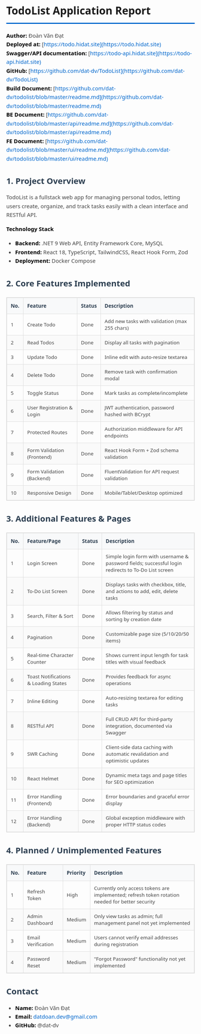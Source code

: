 <style>
/* Font styling */
body {
  font-family: 'Segoe UI', Tahoma, Geneva, Verdana, sans-serif;
  line-height: 1.6;
  color: #333;
}

h1 {
  font-size: 28px;
  font-weight: 700;
  color: #1a1a1a;
  margin-bottom: 20px;
  border-bottom: 3px solid #0066cc;
  padding-bottom: 10px;
}

h2 {
  font-size: 22px;
  font-weight: 600;
  color: #2c3e50;
  margin-top: 30px;
  margin-bottom: 15px;
}

p, li {
  font-size: 11pt;
  color: #444;
}

strong {
  font-weight: 600;
  color: #000;
}

/* Table styling */
table {
  border-collapse: collapse;
  width: 100%;
  margin: 20px 0;
  font-size: 10pt;
}

table, th, td {
  border: 1px solid #ddd;
}

th {
  padding: 12px 10px;
  text-align: left;
  background-color: #f8f9fa;
  font-weight: 600;
  color: #2c3e50;
  font-size: 10pt;
}

td {
  padding: 10px;
  text-align: left;
  font-size: 10pt;
  color: #444;
}

tr:nth-child(even) {
  background-color: #fafafa;
}

tr:hover {
  background-color: #f5f5f5;
}

/* Links */
a {
  color: #0066cc;
  text-decoration: none;
}

a:hover {
  text-decoration: underline;
}

/* Code and preformatted text */
code {
  font-family: 'Courier New', Courier, monospace;
  background-color: #f4f4f4;
  padding: 2px 6px;
  border-radius: 3px;
  font-size: 9pt;
}

/* Horizontal rule */
hr {
  border: none;
  border-top: 1px solid #e0e0e0;
  margin: 20px 0;
}
</style>

# TodoList Application Report

**Author:** Đoàn Văn Đạt  
**Deployed at:** [https://todo.hidat.site](https://todo.hidat.site)  
**Swagger/API documentation:** [https://todo-api.hidat.site](https://todo-api.hidat.site)  
**GitHub:** [https://github.com/dat-dv/TodoList](https://github.com/dat-dv/TodoList)  
**Build Document:** [https://github.com/dat-dv/todolist/blob/master/readme.md](https://github.com/dat-dv/todolist/blob/master/readme.md)  
**BE Document:** [https://github.com/dat-dv/todolist/blob/master/api/readme.md](https://github.com/dat-dv/todolist/blob/master/api/readme.md)  
**FE Document:** [https://github.com/dat-dv/todolist/blob/master/ui/readme.md](https://github.com/dat-dv/todolist/blob/master/ui/readme.md)

## 1. Project Overview

TodoList is a fullstack web app for managing personal todos, letting users create, organize, and track tasks easily with a clean interface and RESTful API.

**Technology Stack**

- **Backend:** .NET 9 Web API, Entity Framework Core, MySQL
- **Frontend:** React 18, TypeScript, TailwindCSS, React Hook Form, Zod
- **Deployment:** Docker Compose

## 2. Core Features Implemented

| No. | Feature                    | Status | Description                                     |
| --- | -------------------------- | ------ | ----------------------------------------------- |
| 1   | Create Todo                | Done   | Add new tasks with validation (max 255 chars)   |
| 2   | Read Todos                 | Done   | Display all tasks with pagination               |
| 3   | Update Todo                | Done   | Inline edit with auto-resize textarea           |
| 4   | Delete Todo                | Done   | Remove task with confirmation modal             |
| 5   | Toggle Status              | Done   | Mark tasks as complete/incomplete               |
| 6   | User Registration & Login  | Done   | JWT authentication, password hashed with BCrypt |
| 7   | Protected Routes           | Done   | Authorization middleware for API endpoints      |
| 8   | Form Validation (Frontend) | Done   | React Hook Form + Zod schema validation         |
| 9   | Form Validation (Backend)  | Done   | FluentValidation for API request validation     |
| 10  | Responsive Design          | Done   | Mobile/Tablet/Desktop optimized                 |

<div style="page-break-after: always;"></div>

## 3. Additional Features & Pages

| No. | Feature/Page                         | Status | Description                                                                                        |
| --- | ------------------------------------ | ------ | -------------------------------------------------------------------------------------------------- |
| 1   | Login Screen                         | Done   | Simple login form with username & password fields; successful login redirects to To-Do List screen |
| 2   | To-Do List Screen                    | Done   | Displays tasks with checkbox, title, and actions to add, edit, delete tasks                        |
| 3   | Search, Filter & Sort                | Done   | Allows filtering by status and sorting by creation date                                            |
| 4   | Pagination                           | Done   | Customizable page size (5/10/20/50 items)                                                          |
| 5   | Real-time Character Counter          | Done   | Shows current input length for task titles with visual feedback                                    |
| 6   | Toast Notifications & Loading States | Done   | Provides feedback for async operations                                                             |
| 7   | Inline Editing                       | Done   | Auto-resizing textarea for editing tasks                                                           |
| 8   | RESTful API                          | Done   | Full CRUD API for third-party integration, documented via Swagger                                  |
| 9   | SWR Caching                          | Done   | Client-side data caching with automatic revalidation and optimistic updates                        |
| 10  | React Helmet                         | Done   | Dynamic meta tags and page titles for SEO optimization                                             |
| 11  | Error Handling (Frontend)            | Done   | Error boundaries and graceful error display                                                        |
| 12  | Error Handling (Backend)             | Done   | Global exception middleware with proper HTTP status codes                                          |

## 4. Planned / Unimplemented Features

| No. | Feature            | Priority | Description                                                                                     |
| --- | ------------------ | -------- | ----------------------------------------------------------------------------------------------- |
| 1   | Refresh Token      | High     | Currently only access tokens are implemented; refresh token rotation needed for better security |
| 2   | Admin Dashboard    | Medium   | Only view tasks as admin; full management panel not yet implemented                             |
| 3   | Email Verification | Medium   | Users cannot verify email addresses during registration                                         |
| 4   | Password Reset     | Medium   | "Forgot Password" functionality not yet implemented                                             |

<div style="page-break-after: always;"></div>

## Contact

- **Name:** Đoàn Văn Đạt
- **Email:** datdoan.dev@gmail.com
- **GitHub:** @dat-dv
